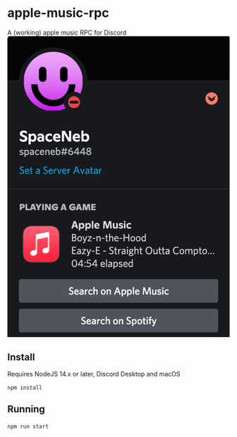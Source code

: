 # apple-music-rpc
A (working) apple music RPC for Discord
![Screenshot](image.png)

## Install
Requires NodeJS 14.x or later, Discord Desktop and macOS
```
npm install
```
## Running
```
npm run start
```
